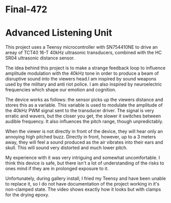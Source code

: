 # Final-472

# Advanced Listening Unit

This project uses a Teensy microcontroller with SN754410NE to drive an areay of TCT40 16-T 40kHz ultrasonic transducers, combined with the HC SR04 ultrasonic distance sensor.

The idea behind this project is to make a strange feedback loop to influence amplitude modulation with the 40kHz tone in order to produce a beam of disruptive sound into the viewers head.I am inspired by sound weapons used by the military and anti riot police. I am also inspired by neuroelectric frequencies which shape our emotion and cognition.

The device works as follows: the sensor picks up the viewers distance and stores this as a variable. This variable is used to modulate the amplitude of the 40kHz PWM signal sent to the transducer driver. The signal is very erratic and wavers, but the closer you get, the slower it switches between audible frequency. It also influences the pitch range, though unpredictably.

When the viewer is not directly in front of the device, they will hear only an annoying high pitched buzz. Directly in front, however, up to a 3 meters away, they will feel a sound produced as the air vibrates into their ears and skull. This will sound very distorted and much lower pitch.

My experience with it was very intriguing and somewhat uncomfortable. I think this device is safe, but there isn't a lot of understanding of the risks to ones mind if they are in prolonged exposure to it.

Unfortunately, during gallery install, I fried my Teensy and have been unable to replace it, so I do not have documentation of the project working in it's non-clamped state. The video shows exactly how it looks but with clamps for the drying epoxy.

